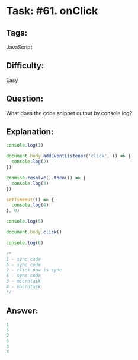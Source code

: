 # Task: #61. onClick

## Tags: 

JavaScript

## Difficulty:

Easy

## Question:

What does the code snippet output by console.log?

## Explanation:

```javascript
console.log(1)

document.body.addEventListener('click', () => {
  console.log(2)
})

Promise.resolve().then(() => {
  console.log(3)
})

setTimeout(() => {
  console.log(4)
}, 0)

console.log(5)

document.body.click()

console.log(6)

/*
1 - sync code
5 - sync code
2 - click now is sync
6 - sync code
3 - microtask
4 - macrotask
*/
```

## Answer:

```javascript
1
5
2
6
3
4
```
